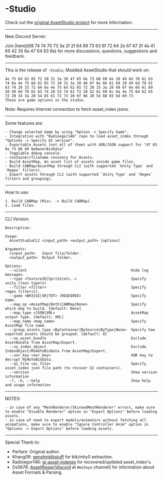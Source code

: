 # -Studio
Check out the [original AssetStudio project](https://github.com/Perfare/AssetStudio) for more information.
_____________________________________________________________________________________________________________________________
New Discord Server: 

Join [here](68 74 74 70 73 3a 2f 2f 64 69 73 63 6f 72 64 2e 67 67 2f 4a 41 65 42 35 6a 47 64 63 6e) for more discussions, questions, suggestions and feedback.
_____________________________________________________________________________________________________________________________

This is the release of `-Studio`, Modded AssetStudio that should work on:
```
4e 75 6d 62 65 72 20 31 3a 20 47 65 6e 73 68 69 6e 20 49 6d 70 61 63 74 0a 4e 75 6d 62 65 72 20 32 3a 20 48 6f 6e 6b 61 69 20 49 6d 70 61 63 74 20 33 72 64 0a 4e 75 6d 62 65 72 20 33 3a 20 48 6f 6e 6b 61 69 20 49 6d 70 61 63 74 20 53 74 61 72 20 52 61 69 6c 0a 4e 75 6d 62 65 72 20 34 3a 20 54 65 61 72 73 20 6f 66 20 54 68 65 6d 69 73
These are game options in the studio.
```

Note: Requires Internet connection to fetch asset_index jsons.
_____________________________________________________________________________________________________________________________

Some features are:
```
- Change selected Game by using "Option -> Specify Game".
- Integration with "Radioegor146" repo to load asset_index through "Options -> Specify AI version".
- Exportable Assets (not all of them) with XOR/JSON support for "47 65 6e 73 68 69 6eOwnerBinData"
- Togglable debug console.
- Container/filename recovery for Assets.
- Build AssetMap, An asset list of assets inside game files.
- Build CABMap/AssetMap through CLI (with supported `Unity Type` and `Regex` filters).
- Export assets through CLI (with supported `Unity Type` and `Regex` filters and grouping).
```
_____________________________________________________________________________________________________________________________
How to use:

```
1. Build CABMap (Misc. -> Build CABMap).
2. Load files.
```
_____________________________________________________________________________________________________________________________
CLI Version:
```
Description:

Usage:
  AssetStudioCLI <input_path> <output_path> [options]

Arguments:
  <input_path>   Input file/folder.
  <output_path>  Output folder.

Options:
  --silent                                                Hide log messages.
  --type <Texture2D|Sprite|etc..>                         Specify unity class type(s)
  --filter <filter>                                       Specify regex filter(s).
  --game <BH3|GI|SR|TOT> (REQUIRED)                       Specify Game.
  --map_op <AssetMap|Both|CABMap|None>                    Specify which map to build. [default: None]
  --map_type <JSON|XML>                                   AssetMap output type. [default: XML]
  --map_name <map_name>                                   Specify AssetMap file name.
  --group_assets_type <ByContainer|BySource|ByType|None>  Specify how exported assets should be grouped. [default: 0]
  --no_asset_bundle                                       Exclude AssetBundle from AssetMap/Export.
  --no_index_object                                       Exclude IndexObject/MiHoYoBinData from AssetMap/Export.
  --xor_key <xor_key>                                     XOR key to decrypt MiHoYoBinData.
  --ai_file <ai_file>                                     Specify asset_index json file path (to recover GI containers).
  --version                                               Show version information
  -?, -h, --help                                          Show help and usage information
```
_____________________________________________________________________________________________________________________________
NOTES:
```
- in case of any "MeshRenderer/SkinnedMeshRenderer" errors, make sure to enable "Disable Renderer" option in "Export Options" before loading assets.
- in case of need to export models/animators without fetching all animations, make sure to enable "Ignore Controller Anim" option in "Options -> Export Options" before loading assets.
```
_____________________________________________________________________________________________________________________________
Special Thank to:
- Perfare: Original author.
- Khang06: [genshinblkstuff](https://github.com/khang06/genshinblkstuff) for blk/mhy0 extraction.
- Radioegor146: [gi-asset-indexes](https://github.com/radioegor146/gi-asset-indexes) for recovered/updated asset_index's.
- Ds5678: [AssetRipper](https://github.com/AssetRipper/AssetRipper)[[discord](https://discord.gg/XqXa53W2Yh) at `#mihoyo` channel] for information about Asset Formats & Parsing.
